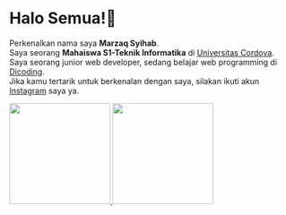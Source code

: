 # Halo Semua!👋

Perkenalkan nama saya **Marzaq Syihab**.\
Saya seorang **Mahaiswa S1-Teknik Informatika** di [Universitas Cordova](https://undova.ac.id/).\
Saya seorang junior web developer, sedang belajar web programming di [Dicoding](https://www.dicoding.com).\
Jika kamu tertarik untuk berkenalan dengan saya, silakan ikuti akun [Instagram](https://www.instagram.com/marzaqsyihab/) saya ya.

<p align="left">
<a href="https://github.com/MarzaqSyihab">
  <img height="180em" src="https://github-readme-stats-eight-theta.vercel.app/api?username=gilangadhan&show_icons=true&theme=algolia&include_all_commits=true&count_private=true"/>
  <img height="180em" src="https://github-readme-stats-eight-theta.vercel.app/api/top-langs/?username=gilangadhan&layout=compact&langs_count=8&theme=algolia"/>
</a>
</p>
